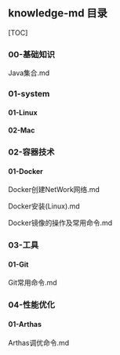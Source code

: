 ## knowledge-md 目录

[TOC]



### 00-基础知识

Java集合.md

### 01-system

#### 01-Linux

#### 02-Mac

### 02-容器技术

#### 01-Docker

Docker创建NetWork网络.md

Docker安装(Linux).md

Docker镜像的操作及常用命令.md

### 03-工具

#### 01-Git

Git常用命令.md   

### 04-性能优化

####  01-Arthas
Arthas调优命令.md